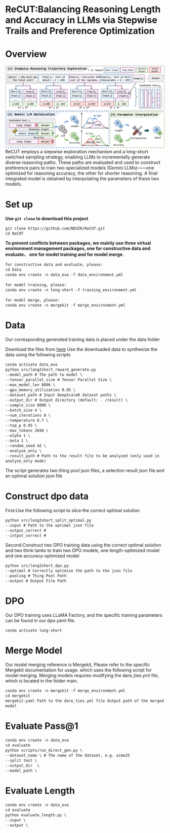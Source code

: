 # ReCUT:Balancing Reasoning Length and Accuracy in LLMs via Stepwise Trails and Preference Optimization

# Overview
![](figs/ReCUT.png)
 ReCUT employs a stepwise exploration mechanism and a long-short switched sampling strategy, enabling LLMs to incrementally generate diverse reasoning paths. These paths are evaluated and used to construct preference pairs to train two specialized models (Gemini LLMs)——one optimized for reasoning accuracy, the other for shorter reasoning. A final integrated model is obtained by interpolating the parameters of these two models.

# Set up
**Use `git clone` to download this project**
```
git clone https://github.com/NEUIR/ReCUT.git
cd ReCUT
```
**To prevent conflicts between packages, we mainly use three virtual environment management packages, one for constructive data and evaluate、 one for model training and for model merge.**

```
for constructive data and evaluate, please:
cd Data
conda env create -n data_eva -f data_environment.yml

for model training, please:
conda env create -n long-short -f training_environment.yml

for model merge, please:
conda env create -n mergekit -f merge_environment.yml
```

# Data
Our corresponding generated training data is placed under the data folder

Download the files from [here](https://huggingface.co/datasets/agentica-org/DeepScaleR-Preview-Dataset)
Use the downloaded data to synthesize the data using the following scripts
```
conda activate data_eva
python src/long2short_reward_generate.py
--model_path # The path to model \
--tensor_parallel_size # Tensor Parallel Size \
--max_model_len 8096 \
--gpu_memory_utilization 0.95 \
--dataset_path # Input DeepScaleR dataset paths \
--output_dir # Output directory (default: . /result) \
--sample_size 8000 \
--batch_size 4 \
--num_iterations 8 \
--temperature 0.7 \
--top_p 0.95 \
--max_tokens 2048 \
--alpha 1 \
--beta 1 \
--random_seed 42 \
--analyze_only \
--result_path # Path to the result file to be analyzed (only used in analyze_only mode)
```
The script generates two thing pool json files, a selection result json file and an optimal solution json file

# Construct dpo data
First:Use the following script to slice the correct optimal solution
```
python src/long2short_split_optimal.py
--input # Path to the optimal json file
--output_correct #
--intput_correct #
```
Second:Construct two DPO training data using the correct optimal solution and two think tanks to train two DPO models, one length-optimized model and one accuracy-optimized model
```
python src/long2short_dpo.py
--optimal # Correctly optimize the path to the json file
--pooling # Thing Pool Path
--output # Output File Path
```

# DPO
Our DPO training uses LLaMA Factory, and the specific training parameters can be found in our dpo.yaml file.
```
conda activate long-short
```

# Merge Model
Our model merging reference is Mergekit, Please refer to the specific Mergekit documentation for usage. which uses the following script for model merging.
Merging models requires modifying the dare_ties.yml file, which is located in the folder main.
```
conda env create -n mergekit -f merge_environment.yml
cd mergekit
mergekit-yaml Path to the dare_ties.yml file Output path of the merged model
```

# Evaluate Pass@1
```
conda env create -n data_eva
cd evaluate
python scripts/run_direct_gen.py \
--dataset_name \ # The name of the dataset, e.g. aime25
--split test \
--output_dir  \
--model_path \  
```

# Evaluate Length
```
conda env create -n data_eva
cd evaluate
python evaluate_length.py \
--input \
--output \
```




































